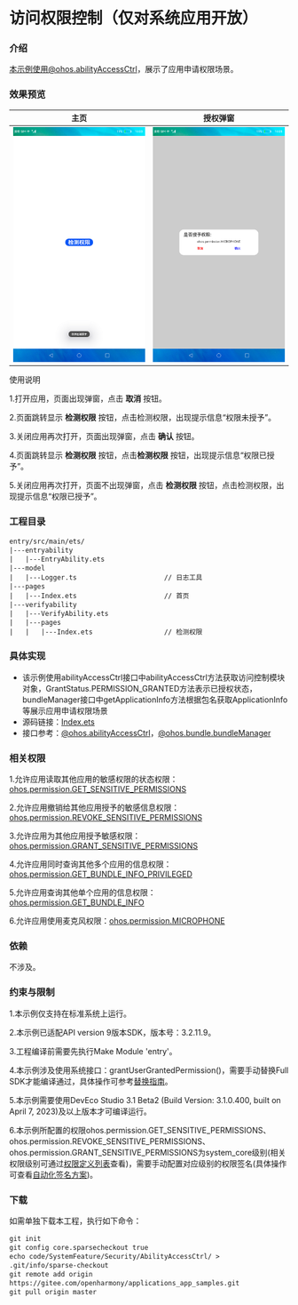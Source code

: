 # 访问权限控制（仅对系统应用开放）

### 介绍

本示例使用@ohos.abilityAccessCtrl，展示了应用申请权限场景。

### 效果预览

|主页|授权弹窗|
|------------|-------------------|
|![](screenshots/device/main.png)| ![](screenshots/device/dialog.png)|

使用说明

1.打开应用，页面出现弹窗，点击 **取消** 按钮。

2.页面跳转显示 **检测权限** 按钮，点击检测权限，出现提示信息“权限未授予”。

3.关闭应用再次打开，页面出现弹窗，点击 **确认** 按钮。

4.页面跳转显示 **检测权限** 按钮，点击**检测权限** 按钮，出现提示信息“权限已授予”。

5.关闭应用再次打开，页面不出现弹窗，点击 **检测权限** 按钮，点击检测权限，出现提示信息“权限已授予”。

### 工程目录
```
entry/src/main/ets/
|---entryability
|   |---EntryAbility.ets
|---model
|   |---Logger.ts                      // 日志工具
|---pages
|   |---Index.ets                      // 首页
|---verifyability
|   |---VerifyAbility.ets              
|   |---pages
|   |   |---Index.ets                  // 检测权限
```
### 具体实现

* 该示例使用abilityAccessCtrl接口中abilityAccessCtrl方法获取访问控制模块对象，GrantStatus.PERMISSION_GRANTED方法表示已授权状态，bundleManager接口中getApplicationInfo方法根据包名获取ApplicationInfo等展示应用申请权限场景
* 源码链接：[Index.ets](entry/src/main/ets/verifyability/pages/Index.ets)
* 接口参考：[@ohos.abilityAccessCtrl](https://gitee.com/openharmony/docs/blob/master/zh-cn/application-dev/reference/apis-ability-kit/js-apis-abilityAccessCtrl.md)，[@ohos.bundle.bundleManager](https://gitee.com/openharmony/docs/blob/master/zh-cn/application-dev/reference/apis/js-apis-bundleManager.md)

### 相关权限

1.允许应用读取其他应用的敏感权限的状态权限：[ohos.permission.GET_SENSITIVE_PERMISSIONS](https://gitee.com/openharmony/docs/blob/master/zh-cn/application-dev/security/permission-list.md#ohospermissionget_sensitive_permissions)

2.允许应用撤销给其他应用授予的敏感信息权限：[ohos.permission.REVOKE_SENSITIVE_PERMISSIONS](https://gitee.com/openharmony/docs/blob/master/zh-cn/application-dev/security/permission-list.md#ohospermissionrevoke_sensitive_permissions)

3.允许应用为其他应用授予敏感权限：[ohos.permission.GRANT_SENSITIVE_PERMISSIONS](https://gitee.com/openharmony/docs/blob/master/zh-cn/application-dev/security/permission-list.md#ohospermissiongrant_sensitive_permissions)

4.允许应用同时查询其他多个应用的信息权限：[ohos.permission.GET_BUNDLE_INFO_PRIVILEGED](https://gitee.com/openharmony/docs/blob/master/zh-cn/application-dev/security/permission-list.md#ohospermissionget_bundle_info_privileged)

5.允许应用查询其他单个应用的信息权限：[ohos.permission.GET_BUNDLE_INFO](https://gitee.com/openharmony/docs/blob/master/zh-cn/application-dev/security/permission-list.md#ohospermissionget_bundle_info)

6.允许应用使用麦克风权限：[ohos.permission.MICROPHONE](https://gitee.com/openharmony/docs/blob/master/zh-cn/application-dev/security/permission-list.md#ohospermissionmicrophone)

### 依赖

不涉及。

### 约束与限制

1.本示例仅支持在标准系统上运行。

2.本示例已适配API version 9版本SDK，版本号：3.2.11.9。

3.工程编译前需要先执行Make Module 'entry'。

4.本示例涉及使用系统接口：grantUserGrantedPermission()，需要手动替换Full SDK才能编译通过，具体操作可参考[替换指南](https://gitee.com/openharmony/docs/blob/master/zh-cn/application-dev/faqs/full-sdk-switch-guide.md)。

5.本示例需要使用DevEco Studio 3.1 Beta2 (Build Version: 3.1.0.400, built on April 7, 2023)及以上版本才可编译运行。

6.本示例所配置的权限ohos.permission.GET_SENSITIVE_PERMISSIONS、ohos.permission.REVOKE_SENSITIVE_PERMISSIONS、ohos.permission.GRANT_SENSITIVE_PERMISSIONS为system_core级别(相关权限级别可通过[权限定义列表](https://gitee.com/openharmony/docs/blob/master/zh-cn/application-dev/security/permission-list.md)查看)，需要手动配置对应级别的权限签名(具体操作可查看[自动化签名方案](https://docs.openharmony.cn/pages/v3.2/zh-cn/application-dev/security/hapsigntool-overview.md/))。

### 下载

如需单独下载本工程，执行如下命令：
```
git init
git config core.sparsecheckout true
echo code/SystemFeature/Security/AbilityAccessCtrl/ > .git/info/sparse-checkout
git remote add origin https://gitee.com/openharmony/applications_app_samples.git
git pull origin master

```
